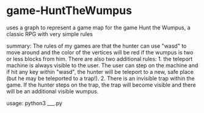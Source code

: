 # game-HuntTheWumpus
uses a graph to represent a game map for the game Hunt the Wumpus, a classic RPG with very simple rules

summary: The rules of my games are that the hunter can use "wasd" to move around and the color of the vertices will be red if the wumpus is two or less blocks from him. There are also two additional rules: 1. the teleport machine is always visible to the user. The user can step on the machine and if hit any key within "wasd", the hunter will be teleport to a new, safe place (but he may be teleported to a trap!). 2. There is an invisible trap within the game. If the hunter steps on the trap, the trap will become visible and there will be an additional visible wumpus.

usage: python3 ___.py
